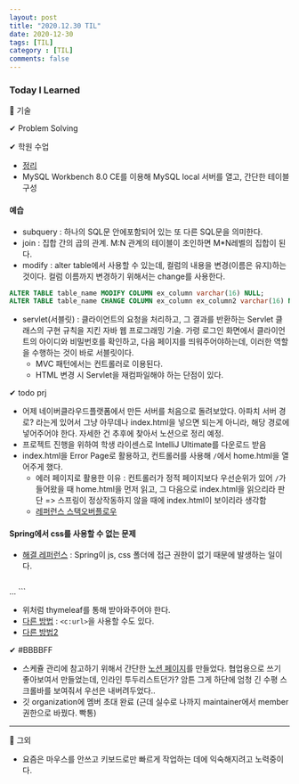 ```yaml
---
layout: post
title: "2020.12.30 TIL"
date: 2020-12-30
tags: [TIL]
category : [TIL]
comments: false
---
```


### Today I Learned  

💎 기술  

✔ Problem Solving  

✔ 학원 수업
- [정리](https://joomal.github.io//201230aca/)
- MySQL Workbench 8.0 CE를 이용해 MySQL local 서버를 열고, 간단한 테이블 구성

#### 예습
- subquery : 하나의 SQL문 안에포함되어 있는 또 다른 SQL문을 의미한다.
- join : 집합 간의 곱의 관계. M:N 관계의 테이블이 조인하면 M*N레벨의 집합이 된다.
- modify : alter table에서 사용할 수 있는데, 컬럼의 내용을 변경(이름은 유지)하는 것이다. 컬럼 이름까지 변경하기 위해서는 change를 사용한다.

```sql
ALTER TABLE table_name MODIFY COLUMN ex_column varchar(16) NULL;
ALTER TABLE table_name CHANGE COLUMN ex_column ex_column2 varchar(16) NULL;
```

- servlet(서블릿) : 클라이언트의 요청을 처리하고, 그 결과를 반환하는 Servlet 클래스의 구현 규칙을 지킨 자바 웹 프로그래밍 기술. 가령 로그인 화면에서 클라이언트의 아이디와 비밀번호를 확인하고, 다음 페이지를 띄워주어야하는데, 이러한 역할을 수행하는 것이 바로 서블릿이다.
  - MVC 패턴에서는 컨트롤러로 이용된다.
  - HTML 변경 시 Servlet을 재컴파일해야 하는 단점이 있다.

✔ todo prj
- 어제 네이버클라우드플랫폼에서 만든 서버를 처음으로 돌려보았다. 아파치 서버 경로? 라는게 있어서 그냥 아무데나 index.html을 넣으면 되는게 아니라, 해당 경로에 넣어주어야 한다. 자세한 건 추후에 찾아서 노션으로 정리 예정.
- 프로젝트 진행을 위하여 학생 라이센스로 IntelliJ Ultimate를 다운로드 받음
- index.html을 Error Page로 활용하고, 컨트롤러를 사용해 `/`에서 home.html을 열어주게 했다.
  - 에러 페이지로 활용한 이유 : 컨트롤러가 정적 페이지보다 우선순위가 있어 `/`가 들어왔을 때 home.html을 먼저 읽고, 그 다음으로 index.html을 읽으리라 판단 => 스프링이 정상작동하지 않을 때에 index.html이 보이리라 생각함
  - [레퍼런스  스택오버플로우](https://stackoverflow.com/questions/27170772/where-to-put-static-files-such-as-css-in-a-spring-boot-project)

#### Spring에서 css를 사용할 수 없는 문제
- [해결 레퍼런스](https://stackoverflow.com/questions/27170772/where-to-put-static-files-such-as-css-in-a-spring-boot-project) : Spring이 js, css 폴더에 접근 권한이 없기 때문에 발생하는 일이다.

  ```html
<html lang="en" xmlns="http://www.w3.org/1999/xhtml" xmlns:th="http://www.thymeleaf.org">
...
<link rel="stylesheet" th:href="@{/파일명.css}"/>
```

- 위처럼 thymeleaf를 통해 받아와주어야 한다.
- [다른 방법](https://woopi1087.tistory.com/9) : `<c:url>`을 사용할 수도 있다.
- [다른 방법2](https://m.blog.naver.com/PostView.nhn?blogId=cylife3556&logNo=221542930015&proxyReferer=https:%2F%2Fwww.google.com%2F)

✔ #BBBBFF
- 스케쥴 관리에 참고하기 위해서 간단한 [노션 페이지](https://www.notion.so/yelin1122/J2KB-Web-BBBBFF-83d2b3f9b2af4692998dd7d5987e12a8)를 만들었다. 협업용으로 쓰기 좋아보여서 만들었는데, 인라인 투두리스트던가? 암튼 그게 하단에 엄청 긴 수평 스크롤바를 보여줘서 우선은 내버려두었다..
- 깃 organization에 멤버 초대 완료 (근데 실수로 나까지 maintainer에서 member 권한으로 바꿨다. 빡통)

---

💎 그외
- 요즘은 마우스를 안쓰고 키보드로만 빠르게 작업하는 데에 익숙해지려고 노력중이다.
